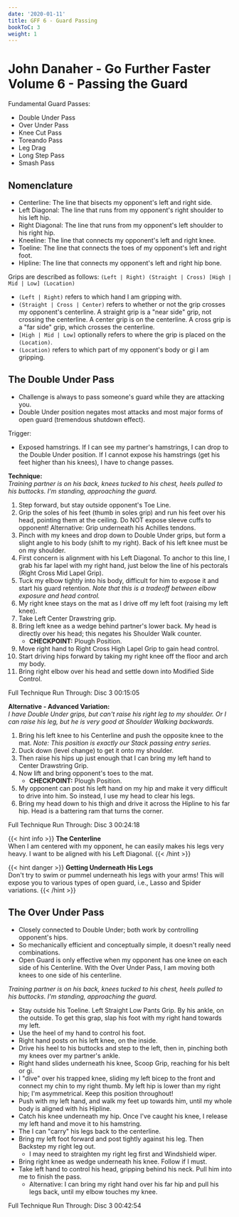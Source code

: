 ```yaml
---
date: '2020-01-11'
title: GFF 6 - Guard Passing
bookToC: 3
weight: 1
---
```

# John Danaher - Go Further Faster Volume 6 - Passing the Guard
Fundamental Guard Passes:
 - Double Under Pass
 - Over Under Pass
 - Knee Cut Pass
 - Toreando Pass
 - Leg Drag
 - Long Step Pass
 - Smash Pass

## Nomenclature
- Centerline: The line that bisects my opponent's left and right side.
- Left Diagonal: The line that runs from my opponent's right shoulder to his left hip.
- Right Diagonal: The line that runs from my opponent's left shoulder to his right hip.
- Kneeline: The line that connects my opponent's left and right knee.
- Toeline: The line that connects the toes of my opponent's left and right foot.
- Hipline: The line that connects my opponent's left and right hip bone.

Grips are described as follows:
``(Left | Right) (Straight | Cross) [High | Mid | Low] (Location)``
- ``(Left | Right)`` refers to which hand I am gripping with.
- ``(Straight | Cross | Center)`` refers to whether or not the grip crosses my opponent's centerline. A straight grip is a "near side" grip, not crossing the centerline. A center grip is on the centerline. A cross grip is a "far side" grip, which crosses the centerline.
- ``[High | Mid | Low]`` optionally refers to where the grip is placed on the ``(Location)``.
- ``(Location)`` refers to which part of my opponent's body or gi I am gripping.

 ## The Double Under Pass
 - Challenge is always to pass someone's guard while they are attacking you.
 - Double Under position negates most attacks and most major forms of open guard (tremendous shutdown effect).

Trigger:
- Exposed hamstrings. If I can see my partner's hamstrings, I can drop to the Double Under position. If I cannot expose his hamstrings (get his feet higher than his knees), I have to change passes.

**Technique:**  
*Training partner is on his back, knees tucked to his chest, heels pulled to his buttocks. I'm standing, approaching the guard.*

1. Step forward, but stay outside opponent's Toe Line.
2. Grip the soles of his feet (thumb in soles grip) and run his feet over his head, pointing them at the ceiling. Do NOT expose sleeve cuffs to opponent! Alternative: Grip underneath his Achilles tendons. 
3. Pinch with my knees and drop down to Double Under grips, but form a slight angle to his body (shift to my right). Back of his left knee must be on my shoulder.
4. First concern is alignment with his Left Diagonal. To anchor to this line, I grab his far lapel with my right hand, just below the line of his pectorals (Right Cross Mid Lapel Grip).
5. Tuck my elbow tightly into his body, difficult for him to expose it and start his guard retention. *Note that this is a tradeoff between elbow exposure and head control.*
6. My right knee stays on the mat as I drive off my left foot (raising my left knee).
7. Take Left Center Drawstring grip.
8. Bring left knee as a wedge behind partner's lower back. My head is directly over his head; this negates his Shoulder Walk counter.
    - **CHECKPOINT:** Plough Position.
9. Move right hand to Right Cross High Lapel Grip to gain head control.
10. Start driving hips forward by taking my right knee off the floor and arch my body.
11. Bring right elbow over his head and settle down into Modified Side Control.

Full Technique Run Through: Disc 3 00:15:05

**Alternative - Advanced Variation:**  
*I have Double Under grips, but can't raise his right leg to my shoulder. Or I can raise his leg, but he is very good at Shoulder Walking backwards.*
1. Bring his left knee to his Centerline and push the opposite knee to the mat. *Note: This position is exactly our Stack passing entry series.*
2. Duck down (level change) to get it onto my shoulder. 
2. Then raise his hips up just enough that I can bring my left hand to Center Drawstring Grip.
2. Now lift and bring opponent's toes to the mat.
    - **CHECKPOINT:** Plough Position.
3. My opponent can post his left hand on my hip and make it very difficult to drive into him. So instead, I use my head to clear his legs.
4. Bring my head down to his thigh and drive it across the Hipline to his far hip. Head is a battering ram that turns the corner.

Full Technique Run Through: Disc 3 00:24:18

{{< hint info >}}
**The Centerline**  
When I am centered with my opponent, he can easily makes his legs very heavy. I want to be aligned with his Left Diagonal.
{{< /hint >}}

{{< hint danger >}}
**Getting Underneath His Legs**  
Don't try to swim or pummel underneath his legs with your arms! This will expose you to various types of open guard, i.e., Lasso and Spider variations.
{{< /hint >}}

## The Over Under Pass
- Closely connected to Double Under; both work by controlling opponent's hips.
- So mechanically efficient and conceptually simple, it doesn't really need combinations.
- Open Guard is only effective when my opponent has one knee on each side of his Centerline. With the Over Under Pass, I am moving both knees to one side of his centerline.

*Training partner is on his back, knees tucked to his chest, heels pulled to his buttocks. I'm standing, approaching the guard.*
- Stay outside his Toeline. Left Straight Low Pants Grip. By his ankle, on the outside. To get this grap, slap his foot with my right hand towards my left.
- Use the heel of my hand to control his foot.
- Right hand posts on his left knee, on the inside.
- Drive his heel to his buttocks and step to the left, then in, pinching both my knees over my partner's ankle.
- Right hand slides underneath his knee, Scoop Grip, reaching for his belt or gi.
- I "dive" over his trapped knee, sliding my left bicep to the front and connect my chin to my right thumb. My left hip is lower than my right hip; I'm asymmetrical. Keep this position throughout!
- Push with my left hand, and walk my feet up towards him, until my whole body is aligned with his Hipline.
- Catch his knee underneath my hip. Once I've caught his knee, I release my left hand and move it to his hamstring.
- The I can "carry" his legs back to the centerline.
- Bring my left foot forward and post tightly against his leg. Then Backstep my right leg out.
    - I may need to straighten my right leg first and Windshield wiper.
- Bring right knee as wedge underneath his knee. Follow if I must.
- Take left hand to control his head, gripping behind his neck. Pull him into me to finish the pass.
    - Alternative: I can bring my right hand over his far hip and pull his legs back, until my elbow touches my knee.

Full Technique Run Through: Disc 3 00:42:54